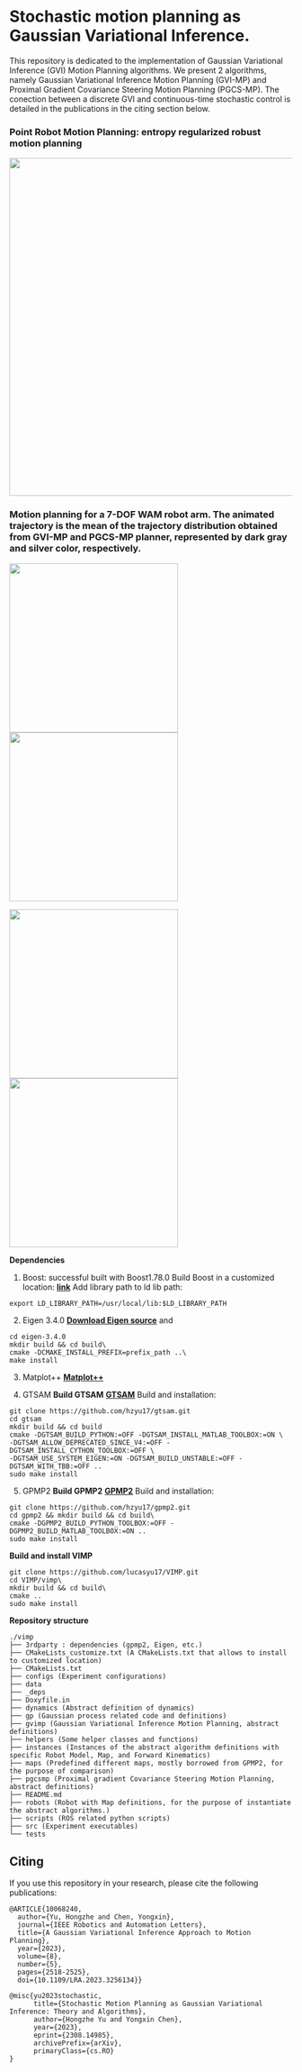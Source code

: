 # Stochastic motion planning as Gaussian Variational Inference.
This repository is dedicated to the implementation of Gaussian Variational Inference (GVI) Motion Planning algorithms. We present 2 algorithms, namely Gaussian Variational Inference Motion Planning (GVI-MP) and Proximal Gradient Covariance Steering Motion Planning (PGCS-MP). The conection between a discrete GVI and continuous-time stochastic control is detailed in the publications in the citing section below.

### Point Robot Motion Planning: entropy regularized robust motion planning
<img src="figures/compare_go_through_go_around.png" width="600">

### Motion planning for a 7-DOF WAM robot arm. The animated trajectory is the mean of the trajectory distribution obtained from GVI-MP and PGCS-MP planner, represented by dark gray and silver color, respectively. 

<img src="figures/WAM_GVI_RVIZ_1.gif" width="300" > <img src="figures/WAM_RVIZ_2.gif" width="300">

<img src="figures/WAM_GVI_RVIZ_2.gif" width="300"> <img src="figures/WAM_RVIZ_2.gif" width="300">


**Dependencies**
1. Boost: successful built with Boost1.78.0
Build Boost in a customized location: **[link](https://github.com/hzyu17/technicals/tree/main/C%2B%2B)**
Add library path to ld lib path:
```
export LD_LIBRARY_PATH=/usr/local/lib:$LD_LIBRARY_PATH
```
2. Eigen 3.4.0
**[Download Eigen source](https://gitlab.com/libeigen/eigen/-/releases/3.4.0)**
and 
```
cd eigen-3.4.0
mkdir build && cd build\
cmake -DCMAKE_INSTALL_PREFIX=prefix_path ..\
make install 

```
3. Matplot++
**[Matplot++](https://github.com/alandefreitas/matplotplusplus)**

4. GTSAM 
**Build GTSAM**
**[GTSAM](https://github.com/borglab/gtsam)**
 Build and installation:
 ```
 git clone https://github.com/hzyu17/gtsam.git 
 cd gtsam
 mkdir build && cd build
 cmake -DGTSAM_BUILD_PYTHON:=OFF -DGTSAM_INSTALL_MATLAB_TOOLBOX:=ON \
-DGTSAM_ALLOW_DEPRECATED_SINCE_V4:=OFF -DGTSAM_INSTALL_CYTHON_TOOLBOX:=OFF \
 -DGTSAM_USE_SYSTEM_EIGEN:=ON -DGTSAM_BUILD_UNSTABLE:=OFF -DGTSAM_WITH_TBB:=OFF .. 
 sudo make install
 ```

5. GPMP2
**Build GPMP2**
**[GPMP2](https://github.com/gtrll/gpmp2)**
Build and installation:
 ```
 git clone https://github.com/hzyu17/gpmp2.git
 cd gpmp2 && mkdir build && cd build\
 cmake -DGPMP2_BUILD_PYTHON_TOOLBOX:=OFF -DGPMP2_BUILD_MATLAB_TOOLBOX:=ON .. 
 sudo make install 
 ```

**Build and install VIMP**
```
git clone https://github.com/lucasyu17/VIMP.git
cd VIMP/vimp\
mkdir build && cd build\
cmake .. 
sudo make install 
```

**Repository structure**
```
./vimp
├── 3rdparty : dependencies (gpmp2, Eigen, etc.)
├── CMakeLists_customize.txt (A CMakeLists.txt that allows to install to customized location)
├── CMakeLists.txt 
├── configs (Experiment configurations)
├── data 
├── _deps
├── Doxyfile.in
├── dynamics (Abstract definition of dynamics)
├── gp (Gaussian process related code and definitions)
├── gvimp (Gaussian Variational Inference Motion Planning, abstract definitions)
├── helpers (Some helper classes and functions)
├── instances (Instances of the abstract algorithm definitions with specific Robot Model, Map, and Forward Kinematics)
├── maps (Predefined different maps, mostly borrowed from GPMP2, for the purpose of comparison)
├── pgcsmp (Proximal gradient Covariance Steering Motion Planning, abstract definitions)
├── README.md
├── robots (Robot with Map definitions, for the purpose of instantiate the abstract algorithms.)
├── scripts (ROS related python scripts)
├── src (Experiment executables)
└── tests
```

## Citing
If you use this repository in your research, please cite the following publications:
```
@ARTICLE{10068240,
  author={Yu, Hongzhe and Chen, Yongxin},
  journal={IEEE Robotics and Automation Letters}, 
  title={A Gaussian Variational Inference Approach to Motion Planning}, 
  year={2023},
  volume={8},
  number={5},
  pages={2518-2525},
  doi={10.1109/LRA.2023.3256134}}
```
```
@misc{yu2023stochastic,
      title={Stochastic Motion Planning as Gaussian Variational Inference: Theory and Algorithms}, 
      author={Hongzhe Yu and Yongxin Chen},
      year={2023},
      eprint={2308.14985},
      archivePrefix={arXiv},
      primaryClass={cs.RO}
}
```
